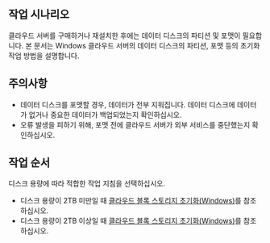 ## 작업 시나리오
클라우드 서버를 구매하거나 재설치한 후에는 데이터 디스크의 파티션 및 포맷이 필요합니다. 본 문서는 Windows 클라우드 서버의 데이터 디스크의 파티션, 포맷 등의 초기화 작업 방법을 설명합니다.

## 주의사항

- 데이터 디스크를 포맷할 경우, 데이터가 전부 지워집니다. 데이터 디스크에 데이터가 없거나 중요한 데이터가 백업되었는지 확인하십시오.
- 오류 발생을 피하기 위해, 포맷 전에 클라우드 서버가 외부 서비스를 중단했는지 확인하십시오.

## 작업 순서

디스크 용량에 따라 적합한 작업 지침을 선택하십시오.
- 디스크 용량이 2TB 미만일 때 [클라우드 블록 스토리지 초기화(Windows)](https://intl.cloud.tencent.com/document/product/362/6734)를 참조하십시오.
- 디스크 용량이 2TB 이상일 때 [클라우드 블록 스토리지 초기화(Windows)](https://intl.cloud.tencent.com/document/product/362/6735)를 참조하십시오.


